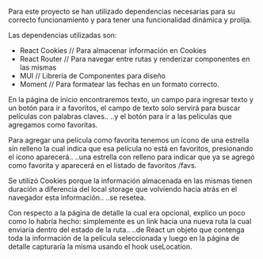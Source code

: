Para este proyecto se han utilizado dependencias necesarias para su correcto funcionamiento y para tener una funcionalidad dinámica y prolija.

Las dependencias utilizadas son:

- React Cookies // Para almacenar información en Cookies
- React Router // Para navegar entre rutas y renderizar componentes en las mismas
- MUI // Librería de Componentes para diseño
- Moment // Para formatear las fechas en un formato correcto.

En la página de inicio encontraremos texto, un campo para ingresar texto y un botón para ir a favoritos, el campo de texto solo servirá para buscar películas con palabras claves..
..y el botón para ir a las películas que agregamos como favoritas.

Para agregar una película como favorita tenemos un ícono de una estrella sin relleno la cual indica que esa película no está en favoritos, presionando el ícono aparecerá..
..una estrella con relleno para indicar que ya se agregó como favorita y aparecerá en el listado de favoritos /favs.

Se utilizó Cookies porque la información almacenada en las mismas tienen duración a diferencia del local storage que volviendo hacia atrás en el navegador esta información..
..se resetea.

Con respecto a la página de detalle la cual era opcional, explico un poco como lo habría hecho: simplemente es un link hacia una nueva ruta la cual enviaría dentro del estado de la ruta..
..de React un objeto que contenga toda la información de la película seleccionada y luego en la página de detalle capturaría la misma usando el hook useLocation.
